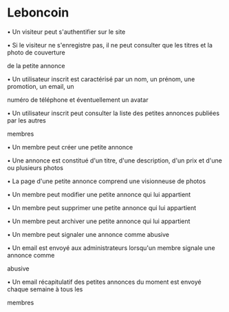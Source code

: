Leboncoin
=========

• Un visiteur peut s'authentifier sur le site

• Si le visiteur ne s'enregistre pas, il ne peut consulter que les titres et la photo de couverture 

de la petite annonce 

• Un utilisateur inscrit est caractérisé par un nom, un prénom, une promotion, un email, un 

numéro de téléphone et éventuellement un avatar

• Un utilisateur inscrit peut consulter la liste des petites annonces publiées par les autres 

membres

• Un membre peut créer une petite annonce

• Une annonce est constitué d'un titre, d'une description, d'un prix et d'une ou plusieurs photos

• La page d'une petite annonce comprend une visionneuse de photos

• Un membre peut modifier une petite annonce qui lui appartient

• Un membre peut supprimer une petite annonce qui lui appartient

• Un membre peut archiver une petite annonce qui lui appartient

• Un membre peut signaler une annonce comme abusive

• Un email est envoyé aux administrateurs lorsqu'un membre signale une annonce comme 

abusive

• Un email récapitulatif des petites annonces du moment est envoyé chaque semaine à tous les 

membres
